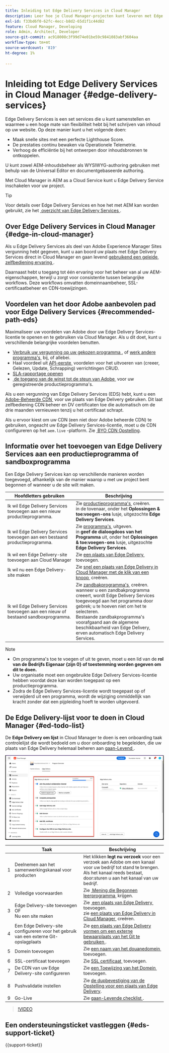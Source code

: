 ```yaml
---
title: Inleiding tot Edge Delivery Services in Cloud Manager
description: Leer hoe je Cloud Manager-projecten kunt leveren met Edge Delivery Services.
exl-id: f33bd6f0-62fc-4ecc-b8d2-65d1f1c44d82
feature: Cloud Manager, Developing
role: Admin, Architect, Developer
source-git-commit: ac918008c3f99d74e01be59c9841083abf3604aa
workflow-type: tm+mt
source-wordcount: '819'
ht-degree: 1%

---
```



# Inleiding tot Edge Delivery Services in Cloud Manager {#edge-delivery-services}

Edge Delivery Services is een set services die u kunt samenstellen en waarmee u een hoge mate van flexibiliteit hebt bij het schrijven van inhoud op uw website. Op deze manier kunt u het volgende doen:

* Maak snelle sites met een perfecte Lighthouse Score.
* De prestaties continu bewaken via Operationele Telemetrie.
* Verhoog de efficiëntie bij het ontwerpen door inhoudsbronnen te ontkoppelen.

U kunt zowel AEM-inhoudsbeheer als WYSIWYG-authoring gebruiken met behulp van de Universal Editor en documentgebaseerde authoring.

Met Cloud Manager in AEM as a Cloud Service kunt u Edge Delivery Service inschakelen voor uw project.

>[!TIP]
>
>Voor details over Edge Delivery Services en hoe het met AEM kan worden gebruikt, zie het [&#x200B; overzicht van Edge Delivery Services &#x200B;](/help/edge/overview.md).

## Over Edge Delivery Services in Cloud Manager {#edge-in-cloud-manager}

Als u Edge Delivery Services als deel van Adobe Experience Manager Sites vergunning hebt gegeven, kunt u aan boord uw plaats met Edge Delivery Services direct in Cloud Manager en gaan levend [&#x200B; gebruikend een geleide, zelfbediening ervaring &#x200B;](/help/implementing/cloud-manager/getting-access-to-aem-in-cloud/creating-production-programs.md).

Daarnaast hebt u toegang tot één ervaring voor het beheer van al uw AEM-eigenschappen, terwijl u zorgt voor consistentie tussen belangrijke workflows. Deze workflows omvatten domeinnaambeheer, SSL-certificaatbeheer en CDN-toewijzingen.

## Voordelen van het door Adobe aanbevolen pad voor Edge Delivery Services {#recommended-path-eds}

Maximaliseer uw voordelen van Adobe door uw Edge Delivery Services-licentie te openen en te gebruiken via Cloud Manager. Als u dit doet, kunt u verschillende belangrijke voordelen benutten.

* [&#x200B; Verbruik uw vergunning op uw gekozen programma &#x200B;](/help/implementing/cloud-manager/edge-delivery/add-edge-delivery-site.md), of [&#x200B; werk andere programma&#39;s &#x200B;](/help/implementing/cloud-manager/edge-delivery/manage-edge-delivery-sites.md) bij, of allebei.
* Haal voordeel uit [&#x200B; API-eerste &#x200B;](https://developer.adobe.com/experience-cloud/experience-manager-apis/) voordelen voor het uitvoeren van (creeer, Gelezen, Update, Schrapping) verrichtingen CRUD.
* [SLA-rapportage openen](/help/implementing/cloud-manager/reports/report-sla.md)
* [&#x200B; de toegang van de winst tot de steun van Adobe &#x200B;](/help/edge/overview.md#support-ticket) voor uw geregistreerde productieprogramma&#39;s.

Als u een vergunning van Edge Delivery Services (EDS) hebt, kunt u een [&#x200B; Adobe-Beheerde CDN &#x200B;](/help/implementing/dispatcher/cdn.md#aem-managed-cdn) voor uw plaats van Edge Delivery gebruiken. Dit laat zelfbediening CDN beheer en DV certificaten toe die automatisch om de drie maanden vernieuwen tenzij u het certificaat schrapt.

Als u ervoor kiest om uw CDN (een niet door Adobe beheerde CDN) te gebruiken, ongeacht uw Edge Delivery Services-licentie, moet u de CDN configureren op het `aem.live` -platform. Zie [&#x200B; BYO CDN Opstelling &#x200B;](https://www.aem.live/docs/byo-cdn-setup).


## Informatie over het toevoegen van Edge Delivery Services aan een productieprogramma of sandboxprogramma

Een Edge Delivery Services kan op verschillende manieren worden toegevoegd, afhankelijk van de manier waarop u met uw project bent begonnen of wanneer u de site wilt maken.

| Hoofdletters gebruiken | Beschrijving |
| --- | --- |
| Ik wil Edge Delivery Services toevoegen aan een nieuw productieprogramma. | Zie [&#x200B; productieprogramma&#39;s &#x200B;](/help/implementing/cloud-manager/getting-access-to-aem-in-cloud/creating-production-programs.md) creëren.<br> in de tovenaar, onder het **Oplossingen &amp; toe:voegen-ons** lusje, uitgezochte **Edge Delivery Services**. |
| Ik wil Edge Delivery Services toevoegen aan een bestaand productieprogramma. | Zie [&#x200B; programma&#39;s &#x200B;](/help/implementing/cloud-manager/getting-access-to-aem-in-cloud/editing-programs.md) uitgeven.<br> in **geef de dialoogdoos van het Programma** uit, onder het **Oplossingen &amp; toe:voegen-ons** lusje, uitgezochte **Edge Delivery Services**. |
| Ik wil een Edge Delivery-site toevoegen aan Cloud Manager | Zie [&#x200B; een plaats van Edge Delivery &#x200B;](/help/implementing/cloud-manager/edge-delivery/add-edge-delivery-site.md) toevoegen. |
| Ik wil nu een Edge Delivery-site maken | Zie [&#x200B; snel een plaats van Edge Delivery in Cloud Manager met de klik van een knoop &#x200B;](/help/implementing/cloud-manager/edge-delivery/create-edge-delivery-site.md) creëren. |
| Ik wil Edge Delivery Services toevoegen aan een nieuw of bestaand sandboxprogramma. | Zie [&#x200B; zandbakprogramma&#39;s &#x200B;](/help/implementing/cloud-manager/getting-access-to-aem-in-cloud/creating-sandbox-programs.md) creëren.<br> wanneer u een zandbakprogramma creeert, wordt Edge Delivery Services toegevoegd aan het programma door gebrek; u te hoeven niet om het te selecteren.<br> Bestaande zandbakprogramma&#39;s voorafgaand aan de algemene beschikbaarheid van Edge Delivery, erven automatisch Edge Delivery Services. |

>[!NOTE]
>
>* Om programma&#39;s toe te voegen of uit te geven, moet u een lid van de **rol van de Bedrijfs Eigenaar {zijn 0} of toestemming worden gegeven om dit te doen.**
>* Uw organisatie moet een ongebruikte Edge Delivery Services-licentie hebben voordat deze kan worden toegepast op een productieprogramma.
>* Zodra de Edge Delivery Services-licentie wordt toegepast op of verwijderd uit een programma, wordt de wijziging onmiddellijk van kracht zonder dat een pijpleiding hoeft te worden uitgevoerd.


## De Edge Delivery-lijst voor te doen in Cloud Manager {#ed-todo-list}

<!-- &#x2460; for "1" inside circle -->

De **Edge Delivery om lijst** in Cloud Manager te doen is een onboarding taak controlelijst die wordt bedoeld om u door onboarding te begeleiden, die uw plaats van Edge Delivery helemaal beheren aan [&#x200B; gaan-Levend &#x200B;](/help/journey-onboarding/go-live-checklist.md).

![&#x200B; de plaats van Edge Delivery om lijst in Cloud Manager te doen.](/help/implementing/cloud-manager/assets/cm-eds-todo-list.png)

|   | Taak | Beschrijving |
| --- | --- | --- |
| 1 | Deelnemen aan het samenwerkingskanaal voor producten | Het klikken **legt nu verzoek** voor een verzoek aan Adobe om een kanaal voor uw bedrijf tot stand te brengen. Als het kanaal reeds bestaat, door:sturen u aan het kanaal van uw bedrijf. |
| 2 | Volledige voorwaarden | Zie [&#x200B; Mening die Begonnen leerprogramma &#x200B;](https://www.aem.live/developer/tutorial) krijgen. |
| 3 | Edge Delivery-site toevoegen OF <br> Nu een site maken | Zie [&#x200B; een plaats van Edge Delivery &#x200B;](#eds-add-site) toevoegen.<br> zie [&#x200B; een plaats van Edge Delivery in Cloud Manager &#x200B;](/help/implementing/cloud-manager/edge-delivery/create-edge-delivery-site.md) creëren. |
| 4 | Een Edge Delivery-site configureren voor het gebruik van een externe Git-opslagplaats | Zie [&#x200B; een plaats van Edge Delivery vormen om een externe bewaarplaats van het Git te gebruiken &#x200B;](/help/implementing/cloud-manager/edge-delivery/config-edge-delivery-site-with-byog.md). |
| 5 | Domein toevoegen | Zie [&#x200B; een naam van het douanedomein &#x200B;](/help/implementing/cloud-manager/custom-domain-names/add-custom-domain-name.md) toevoegen. |
| 6 | SSL-certificaat toevoegen | Zie [&#x200B; SSL certificaat &#x200B;](/help/implementing/cloud-manager/managing-ssl-certifications/add-ssl-certificate.md) toevoegen. |
| 7 | De CDN van uw Edge Delivery-site configureren | Zie [&#x200B; een Toewijzing van het Domein &#x200B;](/help/implementing/cloud-manager/domain-mappings/add-domain-mapping.md) toevoegen. |
| 8 | Pushvalidatie instellen | Zie [&#x200B; de dupbevestiging van de Opstelling voor een plaats van Edge Delivery &#x200B;](/help/implementing/cloud-manager/edge-delivery/cdn-setup-push-invalidation.md). |
| 9 | Go-Live | Zie [&#x200B; gaan-Levende checklist &#x200B;](https://www.aem.live/docs/go-live-checklist). |

>[!VIDEO](https://video.tv.adobe.com/v/3428020?learn=on)

## Een ondersteuningsticket vastleggen {#eds-support-ticket}

{{support-ticket}}




